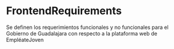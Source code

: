 # FrontendRequirements
Se definen los requerimientos funcionales y no funcionales para el Gobierno de Guadalajara con respecto a la plataforma web de EmpléateJoven
